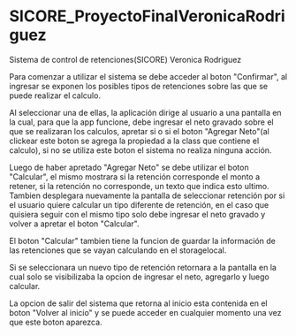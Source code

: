 # SICORE_ProyectoFinalVeronicaRodriguez
Sistema de control de retenciones(SICORE) Veronica Rodriguez

Para comenzar a utilizar el sistema se debe acceder al boton "Confirmar", al ingresar se exponen los posibles tipos de retenciones sobre las que se puede realizar el calculo.

Al seleccionar una de ellas, la aplicación dirige al usuario a una pantalla en la cual, para que la app funcione, debe ingresar el neto gravado sobre el que se realizaran los calculos, apretar si o si el boton "Agregar Neto"(al clickear este boton se agrega la propiedad a la class que contiene el calculo), si no se utiliza este boton el sistema no realiza ninguna acción.

Luego de haber apretado "Agregar Neto" se debe utilizar el boton "Calcular", el mismo mostrara si la retención corresponde el monto a retener, si la retención no corresponde, un texto que indica esto ultimo. Tambien desplegara nuevamente la pantalla de seleccionar retención por si el usuario quiere calcular un tipo diferente de retención, en el caso que quisiera seguir con el mismo tipo solo debe ingresar el neto gravado y volver a apretar el boton "Calcular".

El boton "Calcular" tambien tiene la funcion de guardar la información de las retenciones que se vayan calculando en el storagelocal.

Si se seleccionara un nuevo tipo de retención retornara a la pantalla en la cual solo se visibilizaba la opcion de ingresar el neto, agregarlo y luego calcular.

La opcion de salir del sistema que retorna al inicio esta contenida en el boton "Volver al inicio" y se puede acceder en cualquier momento una vez que este boton aparezca.
